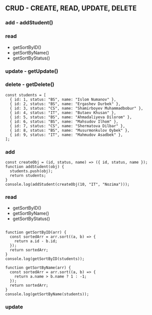 ## CRUD - CREATE, READ, UPDATE, DELETE

### add - addStudent()

### read

- getSortByID()
- getSortByName()
- getSortByStatus()

### update - getUpdate()

### delete - getDelete()

```
const students = [
  { id: 1, status: "BS", name: "Islom Numanov" },
  { id: 2, status: "BS", name: "Ergashev Durbek" },
  { id: 3, status: "CS", name: "Shamirboyev Muhammadbobur" },
  { id: 4, status: "IT", name: "Butaev Khusan" },
  { id: 5, status: "BS", name: "Ahmadaliyeva Dilorom" },
  { id: 6, status: "BS", name: "Mahsudov Ilhom" },
  { id: 7, status: "CS", name: "Shermatova Dilbar" },
  { id: 8, status: "BS", name: "Musurmonkulov Oybek" },
  { id: 9, status: "IT", name: "Mahmudov Asadbek" },
];
```

### add

```
const createObj = (id, status, name) => ({ id, status, name });
function addStudent(obj) {
  students.push(obj);
  return students;
}
console.log(addStudent(createObj(10, "IT", "Nozima")));
```

### read

- getSortByID()
- getSortByName()
- getSortByStatus()

```

function getSortByID(arr) {
  const sortedArr = arr.sort((a, b) => {
    return a.id - b.id;
  });
  return sortedArr;
}
console.log(getSortByID(students));
```

```
function getSortByName(arr) {
  const sortedArr = arr.sort((a, b) => {
    return a.name > b.name ? 1 : -1;
  });
  return sortedArr;
}
console.log(getSortByName(students));
```

### update

```

```
